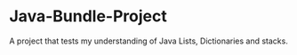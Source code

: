# Java-Bundle-Project
A project that tests my understanding of Java Lists, Dictionaries and stacks.

